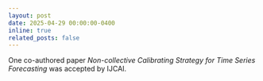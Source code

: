 ```yaml
---
layout: post
date: 2025-04-29 00:00:00-0400
inline: true
related_posts: false
---
```


One co-authored paper *Non-collective Calibrating Strategy for Time Series Forecasting* was accepted by IJCAI.